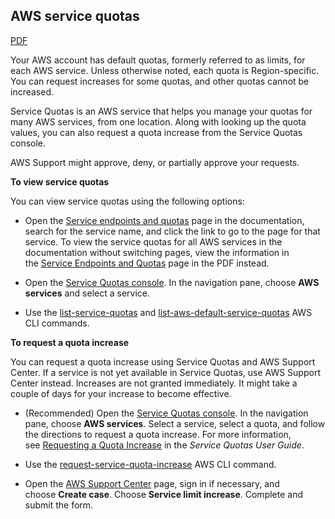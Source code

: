 ## AWS service quotas

[PDF](https://docs.aws.amazon.com/pdfs/general/latest/gr/aws-general.pdf#aws_service_limits)

Your AWS account has default quotas, formerly referred to as limits, for each AWS service. Unless otherwise noted, each quota is Region-specific. You can request increases for some quotas, and other quotas cannot be increased.

Service Quotas is an AWS service that helps you manage your quotas for many AWS services, from one location. Along with looking up the quota values, you can also request a quota increase from the Service Quotas console.

AWS Support might approve, deny, or partially approve your requests.

**To view service quotas**

You can view service quotas using the following options:

-   Open the [Service endpoints and quotas](https://docs.aws.amazon.com/general/latest/gr/aws-service-information.html) page in the documentation, search for the service name, and click the link to go to the page for that service. To view the service quotas for all AWS services in the documentation without switching pages, view the information in the [Service Endpoints and Quotas](https://docs.aws.amazon.com/general/latest/gr/aws-general.pdf#aws-service-information) page in the PDF instead.
    
-   Open the [Service Quotas console](https://console.aws.amazon.com/servicequotas/home). In the navigation pane, choose **AWS services** and select a service.
    
-   Use the [list-service-quotas](https://docs.aws.amazon.com/cli/latest/reference/service-quotas/list-service-quotas.html) and [list-aws-default-service-quotas](https://docs.aws.amazon.com/cli/latest/reference/service-quotas/list-aws-default-service-quotas.html) AWS CLI commands.
    

**To request a quota increase**

You can request a quota increase using Service Quotas and AWS Support Center. If a service is not yet available in Service Quotas, use AWS Support Center instead. Increases are not granted immediately. It might take a couple of days for your increase to become effective.

-   (Recommended) Open the [Service Quotas console](https://console.aws.amazon.com/servicequotas/home). In the navigation pane, choose **AWS services**. Select a service, select a quota, and follow the directions to request a quota increase. For more information, see [Requesting a Quota Increase](https://docs.aws.amazon.com/servicequotas/latest/userguide/request-quota-increase.html) in the _Service Quotas User Guide_.
    
-   Use the [request-service-quota-increase](https://docs.aws.amazon.com/cli/latest/reference/service-quotas/request-service-quota-increase.html) AWS CLI command.
    
-   Open the [AWS Support Center](https://console.aws.amazon.com/support/home#/) page, sign in if necessary, and choose **Create case**. Choose **Service limit increase**. Complete and submit the form.